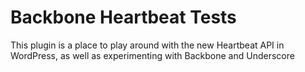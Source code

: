 Backbone Heartbeat Tests
========================

This plugin is a place to play around with the new Heartbeat API in WordPress, as well as experimenting with Backbone and Underscore
